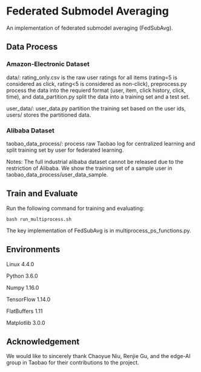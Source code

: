 # Federated Submodel Averaging
An implementation of federated submodel averaging (FedSubAvg).

## Data Process
### Amazon-Electronic Dataset
data/: rating_only.csv is the raw user ratings for all items (rating=5 is considered as click, rating<5 is considered as non-click), preprocess.py process the data into the requierd format (user, item, click history, click, time), and data_partition.py split the data into a training set and a test set. 

user_data/: user_data.py partition the training set based on the user ids, users/ stores the partitioned data. 

### Alibaba Dataset
taobao_data_process/: process raw Taobao log for centralized learning and split training set by user for federated learning. 

Notes: The full industrial alibaba dataset cannot be released due to the restriction of Alibaba. We show the training set of a sample user in taobao_data_process/user_data_sample. 

## Train and Evaluate
Run the following command for training and evaluating:
```shell
bash run_multiprocess.sh
```

The key implementation of FedSubAvg is in multiprocess_ps_functions.py.


## Environments

Linux  4.4.0

Python 3.6.0

Numpy 1.16.0

TensorFlow 1.14.0

FlatBuffers 1.11

Matplotlib 3.0.0

## Acknowledgement
We would like to sincerely thank Chaoyue Niu, Renjie Gu, and the edge-AI group in Taobao for their contributions to the project.